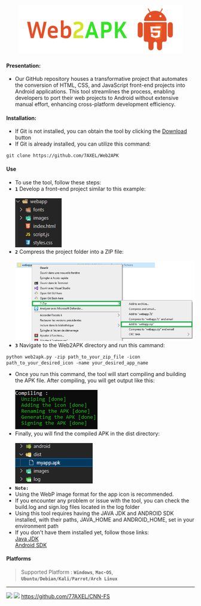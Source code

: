 <!-- SPYTROG -->
<p align='center'>
  <img src="https://github.com/77AXEL/Web2APK/blob/main/images/logo.png"></img>

#### Presentation:
- Our GitHub repository houses a transformative project that automates the conversion of HTML, CSS, and JavaScript front-end projects into Android applications. This tool streamlines the process, enabling developers to port their web projects to Android without extensive manual effort, enhancing cross-platform development efficiency.
#### Installation:
- If Git is not installed, you can obtain the tool by clicking the <a href="https://github.com/77AXEL/Web2APK/archive/refs/heads/main.zip">Download</a> button
- If Git is already installed, you can utilize this command:
```
git clone https://github.com/7AXEL/Web2APK
```
#### Use
- To use the tool, follow these steps:
- **`1`** Develop a front-end project similar to this example:<br><br>
<img src="https://github.com/77AXEL/Web2APK/blob/main/images/cap2.png"></img><br>
- **`2`** Compress the project folder into a ZIP file:<br><br>
<img src="https://github.com/77AXEL/Web2APK/blob/main/images/cap3.png"></img><br>
- **`3`** Navigate to the Web2APK directory and run this cammand:
```
python web2apk.py -zip path_to_your_zip_file -icon path_to_your_desired_icon -name your_desired_app_name 
```
- Once you run this command, the tool will start compiling and building the APK file. After compiling, you will get output like this:<br><br>
<img src="https://github.com/77AXEL/Web2APK/blob/main/images/cap1.png"></img><br>
- Finally, you will find the compiled APK in the dist directory:<br><br>
<img src="https://github.com/77AXEL/Web2APK/blob/main/images/cap4.png"></img><br>
- **`Note:`**
-   Using the WebP image format for the app icon is recommended.
-   If you encounter any problem or issue with the tool, you can check the build.log and sign.log files located in the log folder
-   Using this tool requires having the JAVA JDK and ANDROID SDK installed, with their paths, JAVA_HOME and ANDROID_HOME, set in your environment path
-   If you don't have them installed yet, follow those links:<br>
    <a href="https://www.oracle.com/java/technologies/javase/jdk17-archive-downloads.html">Java JDK</a><br>
    <a href="https://developer.android.com/studio?gad_source=1&gclid=CjwKCAjw1emzBhB8EiwAHwZZxaDZomNDa979EuJ6E2Xjgrp4o-NiDyc36wXADYMinU0JmuodKHYPsBoCC40QAvD_BwE&gclsrc=aw.ds&hl=fr">Android SDK</a>

#### Platforms
> Supported Platform : **`Windows`**, **`Mac-OS`**, **`Ubuntu/Debian/Kali/Parrot/Arch Linux`**<br>
<hr>

<img src="https://img.shields.io/badge/Author-A.X.E.L-red?style=flat-square;"></img>
<img src="https://img.shields.io/badge/Open Source-Yes-red?style=flat-square;"></img>
https://github.com/77AXEL/CNN-FS


